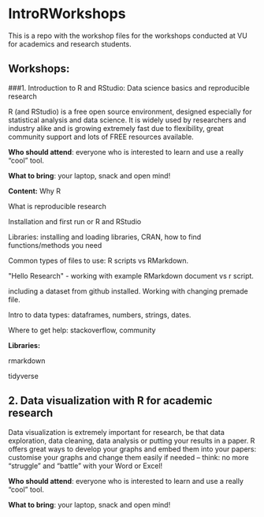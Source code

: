 # IntroRWorkshops

This is a repo with the workshop files for the workshops conducted at VU for academics and research students.

## Workshops:

###1. Introduction to R and RStudio: Data science basics and reproducible research 

R (and RStudio) is a free open source environment, designed especially for statistical analysis and data science. It is widely used by researchers and industry alike and is growing extremely fast due to flexibility, great community support and lots of FREE resources available.

**Who should attend**: everyone who is interested to learn and use a really “cool” tool.

**What to bring**: your laptop, snack and open mind!

**Content:**
Why R

What is reproducible research

Installation and first run or R and RStudio

Libraries: installing and loading libraries, CRAN, how to find functions/methods you need

Common types of files to use: R scripts vs RMarkdown.

"Hello Research" - working with example RMarkdown document vs r script.

including a dataset from github installed. Working with changing premade file.

Intro to data types: dataframes, numbers, strings, dates.

Where to get help: stackoverflow, community

**Libraries:**

rmarkdown

tidyverse


## 2. Data visualization with R for academic research 

Data visualization is extremely important for research, be that data exploration, data cleaning, data analysis or putting your results in a paper. R offers great ways to develop your graphs and embed them into your papers: customise your graphs and change them easily if needed – think: no more “struggle” and “battle” with your Word or Excel!

**Who should attend**: everyone who is interested to learn and use a really “cool” tool.

**What to bring**: your laptop, snack and open mind!
